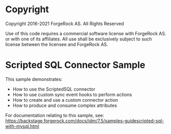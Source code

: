 Copyright
=============
Copyright 2016-2021 ForgeRock AS. All Rights Reserved

Use of this code requires a commercial software license with ForgeRock AS.
or with one of its affiliates. All use shall be exclusively subject
to such license between the licensee and ForgeRock AS.

Scripted SQL Connector Sample
=============================

This sample demonstrates:
 * How to use the ScriptedSQL connector
 * How to use custom sync event hooks to perform actions
 * How to create and use a custom connector action
 * How to produce and consume complex attributes

For documentation relating to this sample, see:
https://backstage.forgerock.com/docs/idm/7.5/samples-guidescripted-sql-with-mysql.html
